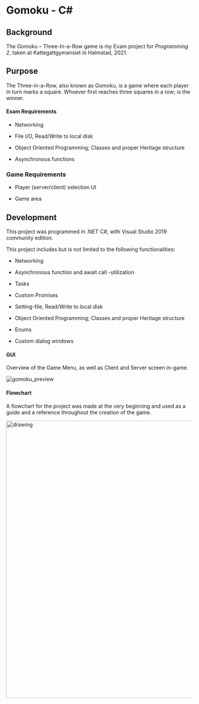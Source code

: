 # Gomoku - C#


## Background

The Gomoku – Three-In-a-Row game is my Exam project for *Programming 2*, taken at Kattegattgymansiet in Halmstad, 2021.

## Purpose

The Three-in-a-Row, also known as Gomoku, is a game where each player in turn marks a square. 
Whoever first reaches three squares in a row; is the winner.

#### Exam Requirements

- Networking

- File I/O, Read/Write to local disk

- Object Oriented Programming; Classes and proper Heritage structure

- Asynchronous functions

### Game Requirements

- Player (server/client) selection UI

- Game area


## Development

This project was programmed in .NET C#, with Visual Studio 2019 community edition.

This project includes but is not limited to the following functionalities:

- Networking

- Asynchronous function and await call -utilization

- Tasks

- Custom Promises

- Setting-file, Read/Write to local disk

- Object Oriented Programming; Classes and proper Heritage structure

- Enums

- Custom dialog windows 


#### GUI
Overview of the Game Menu, as well as Client and Server screen in-game.

![gomoku_preview](https://user-images.githubusercontent.com/63596133/189150616-33927019-9464-4985-9914-786f437ea4cf.png)

#### Flowchart
A flowchart for the project was made at the very beginning and used as a guide and a reference throughout the creation of the game. 

<img src="https://user-images.githubusercontent.com/63596133/118037710-7e335580-b36e-11eb-9815-f320287bff15.png" alt="drawing" height="750vh"/>

[//]: # (Aight, mate. You can write invisible comments and messenges this way. Arrr!)

